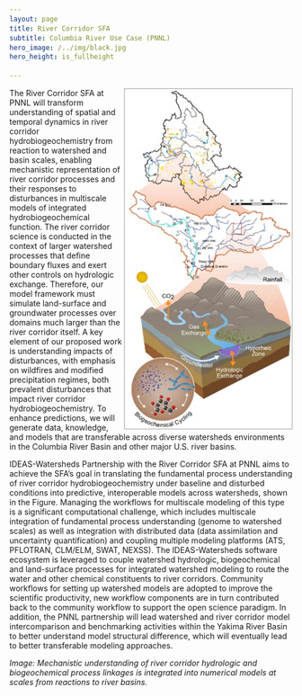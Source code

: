 ```yaml
---
layout: page
title: River Corridor SFA
subtitle: Columbia River Use Case (PNNL)
hero_image: /../img/black.jpg
hero_height: is_fullheight

---
```


<img width="300" src="/../img/PNNL_SFA_river_corridor.jpg" align="right">

The River Corridor SFA at PNNL will transform understanding of spatial and temporal dynamics in river corridor hydrobiogeochemistry from reaction to watershed and basin scales, enabling mechanistic representation of river corridor processes and their responses to disturbances in multiscale models of integrated hydrobiogeochemical function. The river corridor science is conducted in the context of larger watershed processes that define boundary fluxes and exert other controls on hydrologic exchange. Therefore, our model framework must simulate land-surface and groundwater processes over domains much larger than the river corridor itself. A key element of our proposed work is understanding impacts of disturbances, with emphasis on wildfires and modified precipitation regimes, both prevalent disturbances that impact river corridor hydrobiogeochemistry. To enhance predictions, we will generate data, knowledge, and models that are transferable across diverse watersheds environments in the Columbia River Basin and other major U.S. river basins.

IDEAS-Watersheds Partnership with the River Corridor SFA at PNNL aims to achieve the SFA’s goal in translating the fundamental process understanding of river corridor hydrobiogeochemistry under baseline and disturbed conditions into predictive, interoperable models across watersheds, shown in the Figure. Managing the workflows for multiscale modeling of this type is a significant computational challenge, which includes multiscale integration of fundamental process understanding (genome to watershed scales) as well as integration with distributed data (data assimilation and uncertainty quantification) and coupling multiple modeling platforms (ATS, PFLOTRAN, CLM/ELM, SWAT, NEXSS). The IDEAS-Watersheds software ecosystem is leveraged to couple watershed hydrologic, biogeochemical and land-surface processes for integrated watershed modeling to route the water and other chemical constituents to river corridors. Community workflows for setting up watershed models are adopted to improve the scientific productivity, new workflow components are in turn contributed back to the community workflow to support the open science paradigm. In addition, the PNNL partnership will lead watershed and river corridor model intercomparison and benchmarking activities within the Yakima River Basin to better understand model structural difference, which will eventually lead to better transferable modeling approaches.

*Image: Mechanistic understanding of river corridor hydrologic and biogeochemical process linkages is integrated into numerical models at scales from reactions to river basins.*


